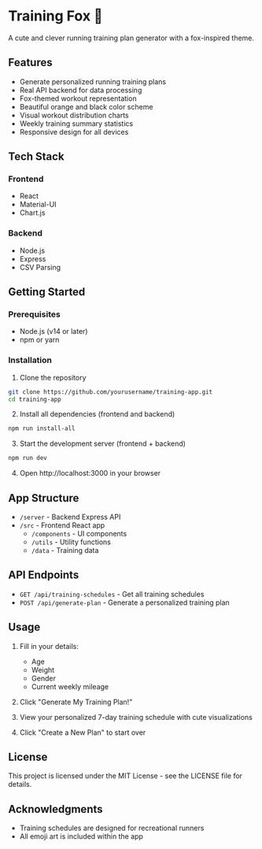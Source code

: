 # Training Fox 🦊

A cute and clever running training plan generator with a fox-inspired theme.

## Features

- Generate personalized running training plans
- Real API backend for data processing
- Fox-themed workout representation
- Beautiful orange and black color scheme
- Visual workout distribution charts
- Weekly training summary statistics
- Responsive design for all devices

## Tech Stack

### Frontend
- React
- Material-UI
- Chart.js

### Backend
- Node.js
- Express
- CSV Parsing

## Getting Started

### Prerequisites

- Node.js (v14 or later)
- npm or yarn

### Installation

1. Clone the repository
```bash
git clone https://github.com/yourusername/training-app.git
cd training-app
```

2. Install all dependencies (frontend and backend)
```bash
npm run install-all
```

3. Start the development server (frontend + backend)
```bash
npm run dev
```

4. Open http://localhost:3000 in your browser

## App Structure

- `/server` - Backend Express API
- `/src` - Frontend React app
  - `/components` - UI components
  - `/utils` - Utility functions
  - `/data` - Training data

## API Endpoints

- `GET /api/training-schedules` - Get all training schedules
- `POST /api/generate-plan` - Generate a personalized training plan

## Usage

1. Fill in your details:
   - Age
   - Weight
   - Gender
   - Current weekly mileage

2. Click "Generate My Training Plan!"

3. View your personalized 7-day training schedule with cute visualizations

4. Click "Create a New Plan" to start over

## License

This project is licensed under the MIT License - see the LICENSE file for details.

## Acknowledgments

- Training schedules are designed for recreational runners
- All emoji art is included within the app 